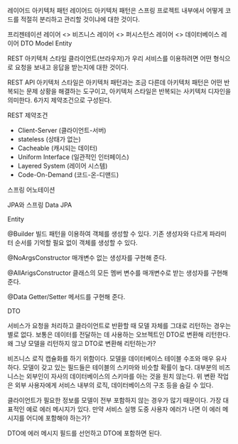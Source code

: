 레이어드 아키텍처 패턴
  레이어드 아키텍처 패턴은 스프링 프로젝트 내부에서 어떻게 코드를 적절히 분리하고 관리할 것이냐에 대한 것이다. 

프리젠테이션 레이어 <> 비즈니스 레이어 <> 퍼시스턴스 레이어 <> 데이터베이스 레이어
     DTO             Model          Entity

REST 아키텍처 스타일
  클라이언트(브라우저)가 우리 서비스를 이용하려면 어떤 형식으로 요청을 보내고 응답을 받는지에 대한 것이다.

REST API
  아키텍처 스타일은 아키텍처 패턴과는 조금 다른데 아키텍처 패턴은 어떤 반복되는 문제 상황을 해결하는 도구이고, 아키텍처 스타일은 반복되는 사키텍처 디자인을 의미한다.
  6가지 제약조건으로 구성된다.

REST 제약조건
 - Client-Server (클라이언트-서버)
 - stateless (상태가 없는)
 - Cacheable (캐시되는 데이터)
 - Uniform Interface (일관적인 인터페이스)
 - Layered System (레이어 시스템)
 - Code-On-Demand (코드-온-디맨드)


스프링 어노테이션

JPA와 스프링 Data JPA




Entity

@Builder 빌드 패턴을 이용하여 객체를 생성할 수 있다. 기존 생성자와 다르게 파라미터 순서를 기억할 필요 없이 객체를 생성할 수 있다.

@NoArgsConstructor 매개변수 없는 생성자를 구현해 준다.

@AllArigsConstructor 클래스의 모든 멤버 변수를 매개변수로 받는 생성자를 구현해 준다.

@Data Getter/Setter 메서드를 구현해 준다.

DTO

서비스가 요청을 처리하고 클라이언트로 반환할 때 모델 자체를 그대로 리턴하는 경우는 별로 없다. 보통은 데이터를 전달하는 데 사용하는 오브젝트인 DTO로 변환해 리턴한다. 왜 그냥 모델을 리턴하지 않고 DTO로 변환해 리턴하는가?

비즈니스 로직 캡슐화를 하기 위함이다.
모델을 데이터베이스 테이블 수조와 매우 유사하다. 모델이 갖고 있는 필드들은 테이블의 스키마와 비슷할 확률이 높다. 대부분의 비즈니스는 외부인이 자사의 데이터베이스의 스키마를 아는 것을 원치 않는다. 
위 변환 작업은 외부 사용자에게 서비스 내부의 로직, 데이터베이스의 구조 등을 숨길 수 있다.

클라이언트가 필요한 정보를 모델이 전부 포함하지 않는 경우가 많기 때문이다. 가장 대표적인 예로 에러 메시지가 있다. 만약 서비스 실행 도중 사용자 에러가 나면 이 에러 메시지를 어디에 포함해야 하는가?

DTO에 에러 메시지 필드를 선언하고 DTO에 포함하면 된다.



